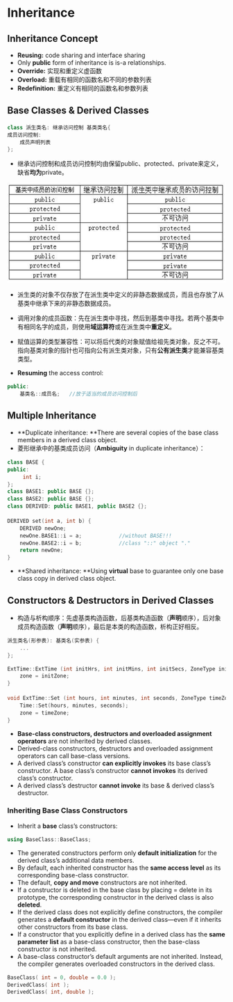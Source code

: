 # Inheritance

## Inheritance Concept

- **Reusing:** code sharing and interface sharing
- Only **public** form of inheritance is  is-a relationships.
- **Override:** 实现和重定义虚函数
- **Overload:** 重载有相同的函数名和不同的参数列表
- **Redefinition:** 重定义有相同的函数名和参数列表



## Base Classes & Derived Classes

```c++
class 派生类名: 继承访问控制 基类类名{
成员访问控制:
    成员声明列表
};
```

- 继承访问控制和成员访问控制均由保留public、protected、private来定义，缺省**均为**private。

![image-20210703192733518](https://raw.githubusercontent.com/ailianligit/images/main/images/202308/20230804_1691078906.png)

- 派生类的对象不仅存放了在派生类中定义的非静态数据成员，而且也存放了从基类中继承下来的非静态数据成员。

- 调用对象的成员函数：先在派生类中寻找，然后到基类中寻找。若两个基类中有相同名字的成员，则使用**域运算符**或在派生类中**重定义**。

- 赋值运算的类型兼容性：可以将后代类的对象赋值给祖先类对象，反之不可。指向基类对象的指针也可指向公有派生类对象，只有**公有派生类**才能兼容基类类型。

- **Resuming** the access control:

```c++
public:
	基类名::成员名;	//放于适当的成员访问控制后
```



## Multiple Inheritance

- **Duplicate inheritance: **There are several copies of the base class members in a derived class object.
- 菱形继承中的基类成员访问（**Ambiguity** in duplicate inheritance）：

```c++
class BASE {
public:
     int i;
};
class BASE1: public BASE {};
class BASE2: public BASE {};
class DERIVED: public BASE1, public BASE2 {};

DERIVED set(int a, int b) {
    DERIVED newOne;
    newOne.BASE1::i = a;            //without BASE!!!
    newOne.BASE2::i = b;            //class "::" object "."
    return newOne;
}
```

- **Shared inheritance: **Using **virtual** base to guarantee only one base class copy in derived class object.



## Constructors & Destructors in Derived Classes

- 构造与析构顺序：先虚基类构造函数，后基类构造函数（**声明**顺序），后对象成员构造函数（**声明**顺序），最后是本类的构造函数，析构正好相反。

```c++
派生类名(形参表): 基类名(实参表) {
	...
};
```

```c++
ExtTime::ExtTime (int initHrs, int initMins, int initSecs, ZoneType initZone): Time(initHrs, initMins, initSecs) {
    zone = initZone;
}

void ExtTime::Set (int hours, int minutes, int seconds, ZoneType timeZone) {
    Time::Set(hours, minutes, seconds);
    zone = timeZone;
}
```

- **Base-class constructors, destructors and overloaded assignment operators** are not inherited by derived classes.
- Derived-class constructors, destructors and overloaded assignment operators can call base-class versions.
- A derived class’s constructor **can explicitly invokes** its base class’s constructor. A base class’s constructor **cannot invokes** its derived class’s constructor.
- A derived class’s destructor **cannot invoke** its base & derived class’s destructor.

### Inheriting Base Class Constructors

- Inherit a **base** class’s constructors:

```c++
using BaseClass::BaseClass;
```

- The generated constructors perform only **default initialization** for the derived class’s additional data members.
- By default, each inherited constructor has the **same access level** as its corresponding base-class constructor.
- The default, **copy and move** constructors are not inherited.
- If a constructor is deleted in the base class by placing = delete in its prototype, the corresponding constructor in the derived class is also **deleted**.
- If the derived class does not explicitly define constructors, the compiler generates a **default constructor** in the derived class—even if it inherits other constructors from its base class.
- If a constructor that you explicitly define in a derived class has the **same parameter list** as a base-class constructor, then the base-class constructor is not inherited.
- A base-class constructor’s default arguments are not inherited. Instead, the compiler generates overloaded constructors in the derived class.

```c++
BaseClass( int = 0, double = 0.0 );
DerivedClass( int );
DerivedClass( int, double );
```
